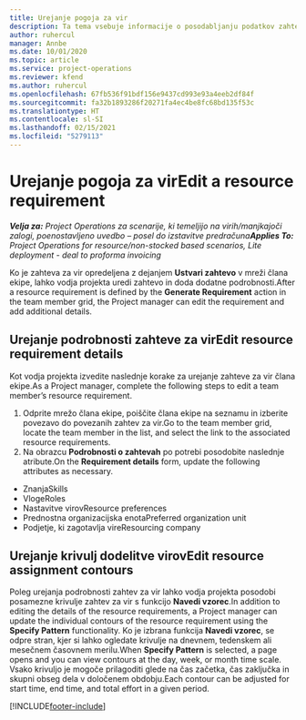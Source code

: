 ```yaml
---
title: Urejanje pogoja za vir
description: Ta tema vsebuje informacije o posodabljanju podatkov zahteve za vir.
author: ruhercul
manager: Annbe
ms.date: 10/01/2020
ms.topic: article
ms.service: project-operations
ms.reviewer: kfend
ms.author: ruhercul
ms.openlocfilehash: 67fb536f91bdf156e9437cd993e93a4eeb2df84f
ms.sourcegitcommit: fa32b1893286f20271fa4ec4be8fc68bd135f53c
ms.translationtype: HT
ms.contentlocale: sl-SI
ms.lasthandoff: 02/15/2021
ms.locfileid: "5279113"
---
```

# <a name="edit-a-resource-requirement"></a><span data-ttu-id="6ebb2-103">Urejanje pogoja za vir</span><span class="sxs-lookup"><span data-stu-id="6ebb2-103">Edit a resource requirement</span></span>

<span data-ttu-id="6ebb2-104">_**Velja za:** Project Operations za scenarije, ki temeljijo na virih/manjkajoči zalogi, poenostavljeno uvedbo – posel do izstavitve predračuna_</span><span class="sxs-lookup"><span data-stu-id="6ebb2-104">_**Applies To:** Project Operations for resource/non-stocked based scenarios, Lite deployment - deal to proforma invoicing_</span></span>

<span data-ttu-id="6ebb2-105">Ko je zahteva za vir opredeljena z dejanjem **Ustvari zahtevo** v mreži člana ekipe, lahko vodja projekta uredi zahtevo in doda dodatne podrobnosti.</span><span class="sxs-lookup"><span data-stu-id="6ebb2-105">After a resource requirement is defined by the **Generate Requirement** action in the team member grid, the Project manager can edit the requirement and add additional details.</span></span>

## <a name="edit-resource-requirement-details"></a><span data-ttu-id="6ebb2-106">Urejanje podrobnosti zahteve za vir</span><span class="sxs-lookup"><span data-stu-id="6ebb2-106">Edit resource requirement details</span></span>

<span data-ttu-id="6ebb2-107">Kot vodja projekta izvedite naslednje korake za urejanje zahteve za vir člana ekipe.</span><span class="sxs-lookup"><span data-stu-id="6ebb2-107">As a Project manager, complete the following steps to edit a team member’s resource requirement.</span></span>

1. <span data-ttu-id="6ebb2-108">Odprite mrežo člana ekipe, poiščite člana ekipe na seznamu in izberite povezavo do povezanih zahtev za vir.</span><span class="sxs-lookup"><span data-stu-id="6ebb2-108">Go to the team member grid, locate the team member in the list, and select the link to the associated resource requirements.</span></span>
2. <span data-ttu-id="6ebb2-109">Na obrazcu **Podrobnosti o zahtevah** po potrebi posodobite naslednje atribute.</span><span class="sxs-lookup"><span data-stu-id="6ebb2-109">On the **Requirement details** form, update the following attributes as necessary.</span></span>

- <span data-ttu-id="6ebb2-110">Znanja</span><span class="sxs-lookup"><span data-stu-id="6ebb2-110">Skills</span></span>
- <span data-ttu-id="6ebb2-111">Vloge</span><span class="sxs-lookup"><span data-stu-id="6ebb2-111">Roles</span></span>
- <span data-ttu-id="6ebb2-112">Nastavitve virov</span><span class="sxs-lookup"><span data-stu-id="6ebb2-112">Resource preferences</span></span>
- <span data-ttu-id="6ebb2-113">Prednostna organizacijska enota</span><span class="sxs-lookup"><span data-stu-id="6ebb2-113">Preferred organization unit</span></span>
- <span data-ttu-id="6ebb2-114">Podjetje, ki zagotavlja vire</span><span class="sxs-lookup"><span data-stu-id="6ebb2-114">Resourcing company</span></span>

## <a name="edit-resource-assignment-contours"></a><span data-ttu-id="6ebb2-115">Urejanje krivulj dodelitve virov</span><span class="sxs-lookup"><span data-stu-id="6ebb2-115">Edit resource assignment contours</span></span>

<span data-ttu-id="6ebb2-116">Poleg urejanja podrobnosti zahtev za vir lahko vodja projekta posodobi posamezne krivulje zahtev za vir s funkcijo **Navedi vzorec**.</span><span class="sxs-lookup"><span data-stu-id="6ebb2-116">In addition to editing the details of the resource requirements, a Project manager can update the individual contours of the resource requirement using the **Specify Pattern** functionality.</span></span> <span data-ttu-id="6ebb2-117">Ko je izbrana funkcija **Navedi vzorec**, se odpre stran, kjer si lahko ogledate krivulje na dnevnem, tedenskem ali mesečnem časovnem merilu.</span><span class="sxs-lookup"><span data-stu-id="6ebb2-117">When **Specify Pattern** is selected, a page opens and you can view contours at the day, week, or month time scale.</span></span> <span data-ttu-id="6ebb2-118">Vsako krivuljo je mogoče prilagoditi glede na čas začetka, čas zaključka in skupni obseg dela v določenem obdobju.</span><span class="sxs-lookup"><span data-stu-id="6ebb2-118">Each contour can be adjusted for start time, end time, and total effort in a given period.</span></span>

[!INCLUDE[footer-include](../includes/footer-banner.md)]